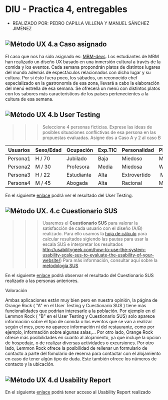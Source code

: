 # DIU - Practica 4, entregables


* REALIZADO POR: PEDRO CAPILLA VILLENA Y MANUEL SÁNCHEZ JIMÉNEZ 

![Método UX](img/ABtesting.png) 4.a Caso asignado
----

El caso que nos ha sido asignado es: [MBM-devs](https://github.com/MBM-devs/DIU).
Los estudiantes de MBM han realizado un diseño UX basado en una inmersión cultural a través de la comida y los eventos. Cada semana propondrán platos de distintos lugares del mundo además de espectáculos relacionados con dicho lugar y su cultura. Por si ésto fuera poco, los sábados, un reconocido chef especializado en la gastronomía de esa zona, llevará a cabo la elaboración del menú estrella de esa semana. Se ofrecerá un menú con distintos platos con los sabores más característicos de los países pertenecientes a la cultura de esa semana. 



![Método UX](img/usability-testing.png) 4.b User Testing
----

>>> Seleccione 4 personas ficticias. Exprese las ideas de posibles situaciones conflictivas de esa persona en las propuestas evaluadas. Asigne dos a Caso A y 2 al caso B
 

| Usuarios | Sexo/Edad | Ocupación   |  Exp.TIC    | Personalidad | Plataforma | TestA/B
| ---------| --------  | ----------- | ----------- | -----------  | ---------- | ----
| Persona1 | H / 70    | Jubilado    | Baja        | Miedoso      | Móvil.     | A 
| Persona2 | M / 30    | Profesora   | Media       | Miedosa      | Web        | A 
| Persona3 | H / 22    | Estudiante  | Alta        | Extrovertido | Móvil      | B 
| Persona4 | M / 45    | Abogada     | Alta        | Racional     | Móvil      | B 

En el siguiente [enlace](https://github.com/PedroCapilla/DIU/blob/master/P4/TABLA2%20-%20Hoja%201%20(1).pdf) podrá ver el resultado del User Testing.

![Método UX](img/Survey.png). 4.c Cuestionario SUS
----

>>> Usaremos el **Cuestionario SUS** para valorar la satisfacción de cada usuario con el diseño (A/B) realizado. Para ello usamos la [hoja de cálculo](https://github.com/mgea/DIU19/blob/master/Cuestionario%20SUS%20DIU.xlsx) para calcular resultados sigiendo las pautas para usar la escala SUS e interpretar los resultados
http://usabilitygeek.com/how-to-use-the-system-usability-scale-sus-to-evaluate-the-usability-of-your-website/)
Para más información, consultar aquí sobre la [metodología SUS](https://cui.unige.ch/isi/icle-wiki/_media/ipm:test-suschapt.pdf)

En el siguiente [enlace](https://github.com/PedroCapilla/DIU/blob/master/P4/Cuestionario%20SUS%20DIU.xlsx%20-%20Sheet1%20(1).pdf) podrá observar el resultado del Cuestionario SUS realizado a las personas anteriores.

Valoración

Ambas aplicaciones están muy bien pero en nuestra opinión, la página de Orange Rock ( "A" en el User Testing y Cuestionario SUS ) tiene más funcionalidades que podrían interesarle a la población. Por ejemplo en el Lemmon Rock ( "B" en el User Testing y Cuestionario SUS) solo aparece información sobre el tipo de comida o los eventos que se van a realizar según el mes, pero no aparece información ni del restaurante, como por ejemplo, información sobre algunas salas,...
Por otro lado, Orange Rock ofrece más posibilidades en cuanto al alojamiento, ya que incluye la opcion de hospedaje, o de realizar diversas actividades o excursiones.
Por otro lado, Lemmon Rock ofrece la posibilidad de rellenar un formulario de contacto a parte del fomulario de reserva para contactar con el alojamiento en caso de tener algún tipo de duda. Este también ofrece los números de contacto y la ubicación.

![Método UX](img/usability-report.png) 4.d Usability Report
----

En el siguiente [enlace](https://github.com/PedroCapilla/DIU/blob/master/P4/P4_UsabReport_MBM_doneby_A1_PM_A1.pdf) podrá tener acceso al Usability Report realizado 
